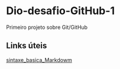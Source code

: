 # Dio-desafio-GitHub-1
Primeiro projeto sobre Git/GitHub

## Links úteis
[sintaxe_basica_Markdowm](www.markdowmguide.org/basic-syntax/)

